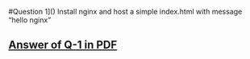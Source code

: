 #Question 1]()
Install nginx and host a simple index.html with message “hello
nginx”
## [Answer of Q-1 in PDF]()
